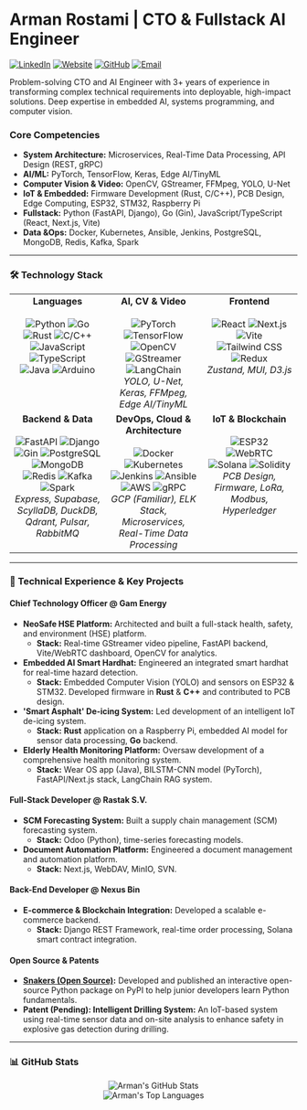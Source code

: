 # Arman Rostami | CTO & Fullstack AI Engineer

<p align="left">
  <a href="https://linkedin.com/in/arman--rostami"><img src="https://img.shields.io/badge/LinkedIn-0077B5?style=for-the-badge&logo=linkedin&logoColor=white" alt="LinkedIn"/></a>
  <a href="https://armanrasta.github.io"><img src="https://img.shields.io/badge/Website-333333?style=for-the-badge&logo=cachet&logoColor=white" alt="Website"/></a>
  <a href="https://github.com/armanrasta"><img src="https://img.shields.io/badge/GitHub-181717?style=for-the-badge&logo=github&logoColor=white" alt="GitHub"/></a>
  <a href="mailto:armanrostami@outlook.com"><img src="https://img.shields.io/badge/Email-0078D4?style=for-the-badge&logo=microsoft-outlook&logoColor=white" alt="Email"/></a>
</p>

Problem-solving CTO and AI Engineer with 3+ years of experience in transforming complex technical requirements into deployable, high-impact solutions. Deep expertise in embedded AI, systems programming, and computer vision.

### Core Competencies
* **System Architecture:** Microservices, Real-Time Data Processing, API Design (REST, gRPC)
* **AI/ML:** PyTorch, TensorFlow, Keras, Edge AI/TinyML
* **Computer Vision & Video:** OpenCV, GStreamer, FFMpeg, YOLO, U-Net
* **IoT & Embedded:** Firmware Development (Rust, C/C++), PCB Design, Edge Computing, ESP32, STM32, Raspberry Pi
* **Fullstack:** Python (FastAPI, Django), Go (Gin), JavaScript/TypeScript (React, Next.js, Vite)
* **Data &Ops:** Docker, Kubernetes, Ansible, Jenkins, PostgreSQL, MongoDB, Redis, Kafka, Spark

---

### 🛠️ Technology Stack

<table>
  <tr>
    <td align="center" valign="top" width="33%">
      <strong>Languages</strong><br><br>
      <img src="https://img.shields.io/badge/Python-3776AB?style=flat-square&logo=python&logoColor=white" alt="Python">
      <img src="https://img.shields.io/badge/Go-00ADD8?style=flat-square&logo=go&logoColor=white" alt="Go">
      <img src="https://img.shields.io/badge/Rust-DEA584?style=flat-square&logo=rust&logoColor=black" alt="Rust">
      <img src="https://img.shields.io/badge/C/C++-00599C?style=flat-square&logo=cplusplus&logoColor=white" alt="C/C++">
      <img src="https://img.shields.io/badge/JavaScript-F7DF1E?style=flat-square&logo=javascript&logoColor=black" alt="JavaScript">
      <img src="https://img.shields.io/badge/TypeScript-3178C6?style=flat-square&logo=typescript&logoColor=white" alt="TypeScript">
      <img src="https://img.shields.io/badge/Java-ED8B00?style=flat-square&logo=openjdk&logoColor=white" alt="Java">
      <img src="https://img.shields.io/badge/Arduino-00979D?style=flat-square&logo=arduino&logoColor=white" alt="Arduino">
    </td>
    <td align="center" valign="top" width="33%">
      <strong>AI, CV & Video</strong><br><br>
      <img src="https://img.shields.io/badge/PyTorch-EE4C2C?style=flat-square&logo=pytorch&logoColor=white" alt="PyTorch">
      <img src="https://img.shields.io/badge/TensorFlow-FF6F00?style=flat-square&logo=tensorflow&logoColor=white" alt="TensorFlow">
      <img src="https://img.shields.io/badge/OpenCV-5C3EE8?style=flat-square&logo=opencv&logoColor=white" alt="OpenCV">
      <img src="https://img.shields.io/badge/GStreamer-000000?style=flat-square&logo=gstreamer&logoColor=white" alt="GStreamer">
      <img src="https://img.shields.io/badge/LangChain-FFFFFF?style=flat-square&logo=langchain&logoColor=black" alt="LangChain">
      <br><em>YOLO, U-Net, Keras, FFMpeg, Edge AI/TinyML</em>
    </td>
    <td align="center" valign="top" width="33%">
      <strong>Frontend</strong><br><br>
      <img src="https://img.shields.io/badge/React-61DAFB?style=flat-square&logo=react&logoColor=black" alt="React">
      <img src="https://img.shields.io/badge/Next.js-000000?style=flat-square&logo=nextdotjs&logoColor=white" alt="Next.js">
      <img src="https://img.shields.io/badge/Vite-646CFF?style=flat-square&logo=vite&logoColor=white" alt="Vite">
      <img src="https://img.shields.io/badge/Tailwind_CSS-06B6D4?style=flat-square&logo=tailwindcss&logoColor=white" alt="Tailwind CSS">
      <img src="https://img.shields.io/badge/Redux-764ABC?style=flat-square&logo=redux&logoColor=white" alt="Redux">
      <br><em>Zustand, MUI, D3.js</em>
    </td>
  </tr>
  <tr>
    <td align="center" valign="top" width="33%">
      <strong>Backend & Data</strong><br><br>
      <img src="https://img.shields.io/badge/FastAPI-009688?style=flat-square&logo=fastapi&logoColor=white" alt="FastAPI">
      <img src="https://img.shields.io/badge/Django-092E20?style=flat-square&logo=django&logoColor=white" alt="Django">
      <img src="https://img.shields.io/badge/Gin-007C9E?style=flat-square&logo=gin&logoColor=white" alt="Gin">
      <img src="https://img.shields.io/badge/PostgreSQL-4169E1?style=flat-square&logo=postgresql&logoColor=white" alt="PostgreSQL">
      <img src="https://img.shields.io/badge/MongoDB-47A248?style=flat-square&logo=mongodb&logoColor=white" alt="MongoDB">
      <img src="https://img.shields.io/badge/Redis-DC382D?style=flat-square&logo=redis&logoColor=white" alt="Redis">
      <img src="https://img.shields.io/badge/Kafka-231F20?style=flat-square&logo=apachekafka&logoColor=white" alt="Kafka">
      <img src="https://img.shields.io/badge/Spark-E25A1C?style=flat-square&logo=apachespark&logoColor=white" alt="Spark">
      <br><em>Express, Supabase, ScyllaDB, DuckDB, Qdrant, Pulsar, RabbitMQ</em>
    </td>
    <td align="center" valign="top" width="33%">
      <strong>DevOps, Cloud & Architecture</strong><br><br>
      <img src="https://img.shields.io/badge/Docker-2496ED?style=flat-square&logo=docker&logoColor=white" alt="Docker">
      <img src="https://img.shields.io/badge/Kubernetes-326CE5?style=flat-square&logo=kubernetes&logoColor=white" alt="Kubernetes">
      <img src="https://img.shields.io/badge/Jenkins-D24939?style=flat-square&logo=jenkins&logoColor=white" alt="Jenkins">
      <img src="https://img.shields.io/badge/Ansible-EE0000?style=flat-square&logo=ansible&logoColor=white" alt="Ansible">
      <img src="https://img.shields.io/badge/AWS-232F3E?style=flat-square&logo=amazonwebservices&logoColor=white" alt="AWS">
      <img src="https://img.shields.io/badge/gRPC-000000?style=flat-square&logo=grpc&logoColor=white" alt="gRPC">
      <br><em>GCP (Familiar), ELK Stack, Microservices, Real-Time Data Processing</em>
    </td>
    <td align="center" valign="top" width="33%">
      <strong>IoT & Blockchain</strong><br><br>
      <img src="https://img.shields.io/badge/ESP32-E7302A?style=flat-square&logo=espressif&logoColor=white" alt="ESP32">
      <img src="https://img.shields.io/badge/WebRTC-000000?style=flat-square&logo=webrtc&logoColor=white" alt="WebRTC">
      <img src="https://img.shields.io/badge/Solana-9945FF?style=flat-square&logo=solana&logoColor=white" alt="Solana">
      <img src="https://img.shields.io/badge/Solidity-363636?style=flat-square&logo=solidity&logoColor=white" alt="Solidity">
      <br><em>PCB Design, Firmware, LoRa, Modbus, Hyperledger</em>
    </td>
  </tr>
</table>

---

### 🚀 Technical Experience & Key Projects

#### Chief Technology Officer @ Gam Energy
* **NeoSafe HSE Platform:** Architected and built a full-stack health, safety, and environment (HSE) platform.
    * **Stack:** Real-time GStreamer video pipeline, FastAPI backend, Vite/WebRTC dashboard, OpenCV for analytics.
* **Embedded AI Smart Hardhat:** Engineered an integrated smart hardhat for real-time hazard detection.
    * **Stack:** Embedded Computer Vision (YOLO) and sensors on ESP32 & STM32. Developed firmware in **Rust** & **C++** and contributed to PCB design.
* **'Smart Asphalt' De-icing System:** Led development of an intelligent IoT de-icing system.
    * **Stack:** **Rust** application on a Raspberry Pi, embedded AI model for sensor data processing, **Go** backend.
* **Elderly Health Monitoring Platform:** Oversaw development of a comprehensive health monitoring system.
    * **Stack:** Wear OS app (Java), BILSTM-CNN model (PyTorch), FastAPI/Next.js stack, LangChain RAG system.

#### Full-Stack Developer @ Rastak S.V.
* **SCM Forecasting System:** Built a supply chain management (SCM) forecasting system.
    * **Stack:** Odoo (Python), time-series forecasting models.
* **Document Automation Platform:** Engineered a document management and automation platform.
    * **Stack:** Next.js, WebDAV, MinIO, SVN.

#### Back-End Developer @ Nexus Bin
* **E-commerce & Blockchain Integration:** Developed a scalable e-commerce backend.
    * **Stack:** Django REST Framework, real-time order processing, Solana smart contract integration.

#### Open Source & Patents
* **[Snakers (Open Source)](https://github.com/armanrasta/snakers):** Developed and published an interactive open-source Python package on PyPI to help junior developers learn Python fundamentals.
* **Patent (Pending): Intelligent Drilling System:** An IoT-based system using real-time sensor data and on-site analysis to enhance safety in explosive gas detection during drilling.

---

### 📊 GitHub Stats

<p align="center">
  <img align="center" src="https://github-readme-stats.vercel.app/api?username=armanrasta&show_icons=true&theme=dracula&include_all_commits=true&count_private=true" alt="Arman's GitHub Stats" />
  <br/>
  <img align="center" src="https://github-readme-stats.vercel.app/api/top-langs/?username=armanrasta&layout=compact&theme=dracula" alt="Arman's Top Languages" />
</p>

